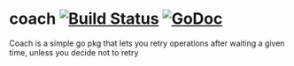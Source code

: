 # coach [![Build Status](https://travis-ci.org/azr/coach.svg?branch=master)](https://travis-ci.org/azr/coach) [![GoDoc](https://godoc.org/github.com/azr/coach?status.png)](https://godoc.org/github.com/azr/coach)
Coach is a simple go pkg that lets you retry operations after waiting a given time, unless you decide not to retry


